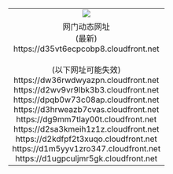 ﻿<table>
  <tr></tr>
  <tr><td colspan=2 align=center><img src="https://d35vt6ecpcobp8.cloudfront.net/Up/oGate.jpg" /></td></tr>
  <tr><td colspan=2 align=center>网门动态网址<br/>(最新)
<br>https://d35vt6ecpcobp8.cloudfront.net
<br/><br/>(以下网址可能失效)
<br>https://dw36rwdwyazpn.cloudfront.net
<br>https://d2wv9vr9lbk3b3.cloudfront.net
<br>https://dpqb0w73c08ap.cloudfront.net
<br>https://d3hrweazb7cvas.cloudfront.net
<br>https://dg9mm7tlay00t.cloudfront.net
<br>https://d2sa3kmeih1z1z.cloudfront.net
<br>https://d2kdfpf2t3xuqo.cloudfront.net
<br>https://d1m5yyv1zro347.cloudfront.net
<br>https://d1ugpculjmr5gk.cloudfront.net
    </td>
  </tr>
</table>
